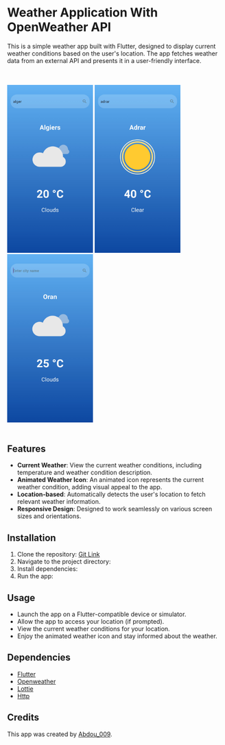 # Weather Application With OpenWeather API 

This is a simple weather app built with Flutter, designed to display current weather conditions based on the user's location. The app fetches weather data from an external API and presents it in a user-friendly interface.

<br><br>
<img src="/assets/img1.jpg" alt="Screenshot 1" width="200">
<img src="/assets/img2.jpg" alt="Screenshot 2" width="200">
<img src="/assets/img3.jpg" alt="Screenshot 2" width="200">
<br><br>

## Features

- **Current Weather**: View the current weather conditions, including temperature and weather condition description.
- **Animated Weather Icon**: An animated icon represents the current weather condition, adding visual appeal to the app.
- **Location-based**: Automatically detects the user's location to fetch relevant weather information.
- **Responsive Design**: Designed to work seamlessly on various screen sizes and orientations.

## Installation

1. Clone the repository:  [Git Link](https://github.com/Abdou-009/Weaher_App.git)
2. Navigate to the project directory:
3. Install dependencies:
5. Run the app:

## Usage

- Launch the app on a Flutter-compatible device or simulator.
- Allow the app to access your location (if prompted).
- View the current weather conditions for your location.
- Enjoy the animated weather icon and stay informed about the weather.


## Dependencies

- [Flutter](https://flutter.dev/)
- [Openweather](https://openweathermap.org/)
- [Lottie](https://pub.dev/packages/lottie)
- [Http](https://pub.dev/packages/http) 

## Credits

This app was created by [Abdou_009](https://github.com/Abdou_009).
